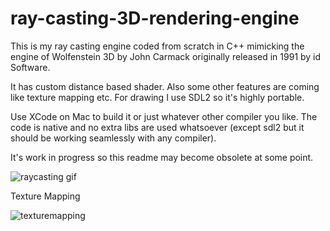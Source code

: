 # ray-casting-3D-rendering-engine
This is my ray casting engine coded from scratch in C++ mimicking the engine of Wolfenstein 3D by John Carmack originally released in 1991 by id Software.

It has custom distance based shader. Also some other features are coming like texture mapping etc.
For drawing I use SDL2 so it's highly portable.

Use XCode on Mac to build it or just whatever other compiler you like. The code is native and no extra libs are used whatsoever (except sdl2 but it should be working seamlessly with any compiler).

It's work in progress so this readme may become obsolete at some point.

![raycasting gif](https://user-images.githubusercontent.com/7083803/60018590-72fcb100-9694-11e9-82b7-79c8b86d617a.gif)

Texture Mapping

![texturemapping](https://user-images.githubusercontent.com/7083803/63848144-f047e900-c997-11e9-895e-3cfc2faf414c.gif?style=centerme)
